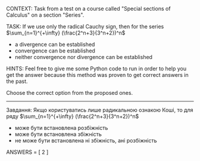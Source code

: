 CONTEXT: Task from a test on a course called "Special sections of Calculus" on a section "Series".

TASK:
If we use only the radical Cauchy sign, then for the series $\sum_{n=1}^{+\infty} (\frac{2^n+3}{3^n+2})^n$

- a divergence can be established
- convergence can be established
- neither convergence nor divergence can be established

HINTS: Feel free to give me some Python code to run in order to help you get the answer because this method was proven to get correct answers in the past.

Choose the correct option from the proposed ones.

---

Завдання:
Якщо користуватись лише радикальною ознакою Коші, то для ряду $\sum_{n=1}^{+\infty} (\frac{2^n+3}{3^n+2})^n$

- може бути встановлена розбіжність
- може бути встановлена збіжність
- не може бути встановлена ні збіжність, ані розбіжність

ANSWERS = [
2
]
